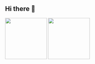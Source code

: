 ## Hi there 👋

<img align="" height="137px" src="https://github-readme-stats.vercel.app/api?username=VarleyT&hide_title=true&hide_border=true&show_icons=true&include_all_commits=true&line_height=21&bg_color=0,EC6C6C,FFD479,FFFC79,73FA79&theme=graywhite&locale=cn" />
<img align="" height="137px" src="https://github-readme-stats.vercel.app/api/top-langs/?username=VarleyT&hide_title=true&hide_border=true&layout=compact&bg_color=0,73FA79,73FDFF,D783FF&theme=graywhite&locale=cn" />
